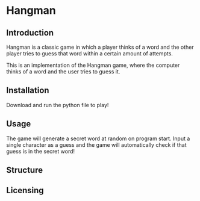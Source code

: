 # Hangman

## Introduction

Hangman is a classic game in which a player thinks of a word and the other player tries to guess that word within a certain amount of attempts.

This is an implementation of the Hangman game, where the computer thinks of a word and the user tries to guess it. 

## Installation

Download and run the python file to play!

## Usage

The game will generate a secret word at random on program start. Input a single character as a guess and the game will automatically check if that guess is in the secret word!

## Structure

## Licensing